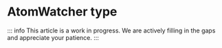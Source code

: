# AtomWatcher type

::: info
This article is a work in progress. We are actively filling in the gaps and appreciate your patience.
:::
